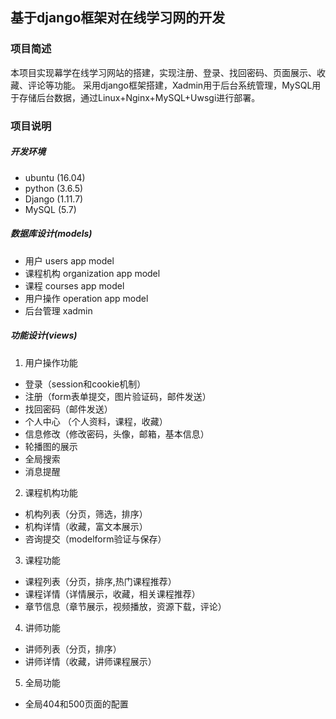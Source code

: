 ## 基于django框架对在线学习网的开发  

### 项目简述

本项目实现幕学在线学习网站的搭建，实现注册、登录、找回密码、页面展示、收藏、评论等功能。 
采用django框架搭建，Xadmin用于后台系统管理，MySQL用于存储后台数据，通过Linux+Nginx+MySQL+Uwsgi进行部署。
 
### 项目说明

##### 开发环境
* ubuntu (16.04)
* python (3.6.5)
* Django (1.11.7)
* MySQL (5.7)
##### 数据库设计(models)
* 用户
users app model
* 课程机构
organization app model
* 课程
courses app model
* 用户操作
operation app model
* 后台管理
xadmin

##### 功能设计(views)
1. 用户操作功能
* 登录（session和cookie机制）
* 注册（form表单提交，图片验证码，邮件发送）
* 找回密码（邮件发送）
* 个人中心 （个人资料，课程，收藏）
* 信息修改（修改密码，头像，邮箱，基本信息）
* 轮播图的展示
* 全局搜索
* 消息提醒
2. 课程机构功能
* 机构列表（分页，筛选，排序）
* 机构详情（收藏，富文本展示）
* 咨询提交（modelform验证与保存）
3. 课程功能
* 课程列表（分页，排序,热门课程推荐）
* 课程详情（详情展示，收藏，相关课程推荐）
* 章节信息（章节展示，视频播放，资源下载，评论）
4. 讲师功能
* 讲师列表（分页，排序）
* 讲师详情（收藏，讲师课程展示）
5. 全局功能
* 全局404和500页面的配置

